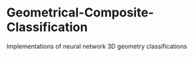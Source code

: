 # Geometrical-Composite-Classification
Implementations of neural network 3D geometry classifications
